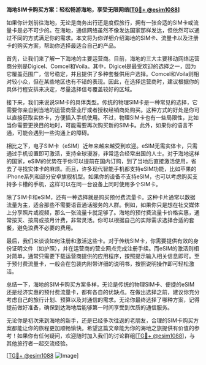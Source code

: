 **海地SIM卡购买方案：轻松畅游海地，享受无限网络[[TG💪+ @esim1088](https://t.me/s/esim1088)]**

如果你计划前往海地，无论是商务出行还是度假旅行，拥有一张合适的SIM卡或流量卡是必不可少的。在海地，通信网络虽然不像发达国家那样发达，但依然可以通过不同的方式满足你的需求。本文将为你详细介绍海地的SIM卡、流量卡以及注册卡的购买方案，帮助你选择最适合自己的产品。

首先，让我们来了解一下海地的主要运营商。目前，海地的三大主要移动网络运营商分别是Digicel、Comcel和Voila。其中，Digicel是最受欢迎的选择之一，因为它覆盖范围广，信号稳定，并且提供了多种套餐供用户选择。Comcel和Voila则相对较小众，但在某些地区也有不错的表现。因此，在选择运营商时，建议根据你的具体行程安排来决定，尽量选择信号覆盖较好的区域。

接下来，我们来说说SIM卡的具体类型。传统的物理SIM卡是一种常见的选择，它需要你亲自到当地的运营商营业厅或者授权经销商处购买。这种方式的好处是你可以直接获取实体卡，方便插入手机使用。不过，物理SIM卡也有一些局限性，比如当你需要更换目的地时，可能需要再次购买新的SIM卡。此外，如果你的语言不通，可能会遇到一些沟通上的障碍。

相比之下，电子SIM卡（eSIM）近年来越来越受到欢迎。eSIM无需实体卡，只需通过手机设置即可激活，支持全球漫游，非常适合经常出国的人士。对于海地这样的国家，eSIM的优势在于你可以提前在国内订购，到了当地后直接激活使用，省去了寻找实体卡的麻烦。而且，许多现代智能手机都支持eSIM功能，比如苹果的iPhone系列和部分安卓旗舰机型。如果你的设备不支持eSIM，也可以考虑购买支持多卡槽的手机，这样可以在同一台设备上同时使用多个SIM卡。

除了SIM卡和eSIM，还有一种选择就是购买预付费流量卡。这种卡片通常以数据流量为主，适合那些不需要语音通话服务的人群。例如，如果你只是想在社交媒体上分享照片或视频，那么一张流量卡就足够了。海地的预付费流量卡价格实惠，通常按天、按周或按月计费，非常灵活。你可以根据自己的实际需求选择合适的套餐，避免浪费不必要的费用。

最后，我们来谈谈如何注册和激活这些卡。对于传统SIM卡，你需要提供有效的身份证明文件（如护照），并在运营商的营业网点完成注册手续。而eSIM的激活则相对简单，通常只需要下载运营商提供的应用程序，按照提示输入相关信息即可。至于预付费流量卡，一般会在包装内附带详细的说明书，按照说明操作即可轻松激活。

总结一下，海地的SIM卡购买方案多样，无论是传统的物理SIM卡、便捷的eSIM还是经济实惠的预付费流量卡，都有各自的优缺点。在做出选择之前，建议你充分考虑自己的旅行计划、预算以及对通信的需求。无论你最终选择了哪种方案，记得提前做好准备，确保到达海地后能够第一时间享受到优质的通信服务。

无论你是初次来到海地的新手，还是已经多次往返的老朋友，合理的SIM卡购买方案都能让你的旅程更加顺畅愉快。希望这篇文章能为你的海地之旅提供有价值的参考！如果你有任何疑问，欢迎随时加入我们的讨论群组[[TG💪+ @esim1088](https://t.me/s/esim1088)]，与其他旅行者一起交流经验。

[[TG💪+ @esim1088](https://t.me/s/esim1088) ![Image](https://i.postimg.cc/4NQfJmqS/Snipaste-2025-05-13-00-14-12.png)]